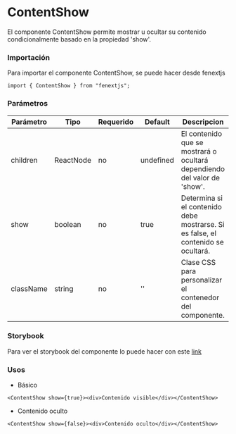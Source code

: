# ContentShow

El componente ContentShow permite mostrar u ocultar su contenido condicionalmente basado en la propiedad 'show'.

### Importación

Para importar el componente ContentShow, se puede hacer desde fenextjs

```tsx copy
import { ContentShow } from "fenextjs";
```

### Parámetros

| Parámetro | Tipo | Requerido | Default | Descripcion |
| --------- | ---- | --------- | ------- | ----------- |
| children | ReactNode | no | undefined | El contenido que se mostrará o ocultará dependiendo del valor de 'show'. |
| show | boolean | no | true | Determina si el contenido debe mostrarse. Si es false, el contenido se ocultará. |
| className | string | no | '' | Clase CSS para personalizar el contenedor del componente. |

### Storybook

Para ver el storybook del componente lo puede hacer con este [link](https://fenextjs-component-storybook.vercel.app/?path=/story/contentshow-contentshow--index)

### Usos

- Básico

```tsx copy
<ContentShow show={true}><div>Contenido visible</div></ContentShow>
```

- Contenido oculto

```tsx copy
<ContentShow show={false}><div>Contenido oculto</div></ContentShow>
```

